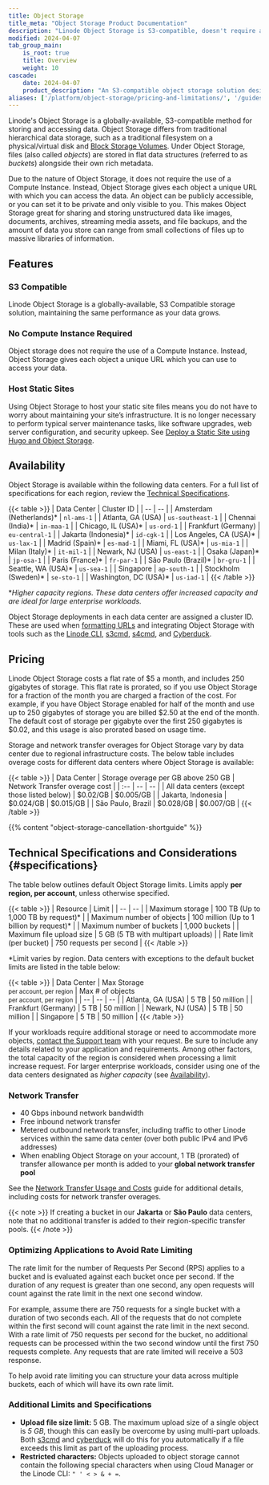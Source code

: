 ```yaml
---
title: Object Storage
title_meta: "Object Storage Product Documentation"
description: "Linode Object Storage is S3-compatible, doesn't require a Linode, and allows you to host static sites."
modified: 2024-04-07
tab_group_main:
    is_root: true
    title: Overview
    weight: 10
cascade:
    date: 2024-04-07
    product_description: "An S3-compatible object storage solution designed to store, manage, and access unstructured data in the cloud."
aliases: ['/platform/object-storage/pricing-and-limitations/', '/guides/pricing-and-limitations','/products/storage/object-storage/guides/enable/']
---
```


Linode's Object Storage is a globally-available, S3-compatible method for storing and accessing data. Object Storage differs from traditional hierarchical data storage, such as a traditional filesystem on a physical/virtual disk and [Block Storage Volumes](/docs/products/storage/block-storage/). Under Object Storage, files (also called *objects*) are stored in flat data structures (referred to as *buckets*) alongside their own rich metadata.

Due to the nature of Object Storage, it does not require the use of a Compute Instance. Instead, Object Storage gives each object a unique URL with which you can access the data. An object can be publicly accessible, or you can set it to be private and only visible to you. This makes Object Storage great for sharing and storing unstructured data like images, documents, archives, streaming media assets, and file backups, and the amount of data you store can range from small collections of files up to massive libraries of information.

## Features

### S3 Compatible

Linode Object Storage is a globally-available, S3 Compatible storage solution, maintaining the same performance as your data grows.

### No Compute Instance Required

Object storage does not require the use of a Compute Instance. Instead, Object Storage gives each object a unique URL which you can use to access your data.

### Host Static Sites

Using Object Storage to host your static site files means you do not have to worry about maintaining your site’s infrastructure. It is no longer necessary to perform typical server maintenance tasks, like software upgrades, web server configuration, and security upkeep. See [Deploy a Static Site using Hugo and Object Storage](/docs/guides/host-static-site-object-storage/).

## Availability

Object Storage is available within the following data centers. For a full list of specifications for each region, review the [Technical Specifications](#specifications).

{{< table >}}
| Data Center | Cluster ID |
| -- | -- |
| Amsterdam (Netherlands)\* | `nl-ams-1` |
| Atlanta, GA (USA) | `us-southeast-1` |
| Chennai (India)\* | `in-maa-1` |
| Chicago, IL (USA)\* | `us-ord-1` |
| Frankfurt (Germany) | `eu-central-1` |
| Jakarta (Indonesia)\* | `id-cgk-1` |
| Los Angeles, CA (USA)\* | `us-lax-1` |
| Madrid (Spain)\* | `es-mad-1` |
| Miami, FL (USA)\* | `us-mia-1` |
| Milan (Italy)\* | `it-mil-1` |
| Newark, NJ (USA) | `us-east-1` |
| Osaka (Japan)\* | `jp-osa-1` |
| Paris (France)\* | `fr-par-1` |
| São Paulo (Brazil)\* | `br-gru-1` |
| Seattle, WA (USA)\* | `us-sea-1` |
| Singapore | `ap-south-1` |
| Stockholm (Sweden)\* | `se-sto-1` |
| Washington, DC (USA)\* | `us-iad-1` |
{{< /table >}}

\**Higher capacity regions. These data centers offer increased capacity and are ideal for large enterprise workloads.*

Object Storage deployments in each data center are assigned a cluster ID. These are used when [formatting URLs](/docs/products/storage/object-storage/guides/urls/) and integrating Object Storage with tools such as the [Linode CLI](/docs/products/storage/object-storage/guides/linode-cli/), [s3cmd](/docs/products/storage/object-storage/guides/s3cmd/), [s4cmd](/docs/products/storage/object-storage/guides/s4cmd/), and [Cyberduck](/docs/products/storage/object-storage/guides/cyberduck/).

## Pricing

Linode Object Storage costs a flat rate of $5 a month, and includes 250 gigabytes of storage. This flat rate is prorated, so if you use Object Storage for a fraction of the month you are charged a fraction of the cost. For example, if you have Object Storage enabled for half of the month and use up to 250 gigabytes of storage you are billed $2.50 at the end of the month. The default cost of storage per gigabyte over the first 250 gigabytes is $0.02, and this usage is also prorated based on usage time.

Storage and network transfer overages for Object Storage vary by data center due to regional infrastructure costs. The below table includes overage costs for different data centers where Object Storage is available:

{{< table >}}
| Data Center | Storage overage per GB above 250 GB | Network Transfer overage cost |
| :-- | -- | -- |
| All data centers (except those listed below) | $0.02/GB | $0.005/GB |
| Jakarta, Indonesia | $0.024/GB | $0.015/GB |
| São Paulo, Brazil | $0.028/GB | $0.007/GB |
{{< /table >}}

{{% content "object-storage-cancellation-shortguide" %}}

## Technical Specifications and Considerations {#specifications}

The table below outlines default Object Storage limits. Limits apply **per region, per account**, unless otherwise specified.

{{< table >}}
| Resource | Limit |
| -- | -- |
| Maximum storage | 100 TB (Up to 1,000 TB by request)* |
| Maximum number of objects | 100 million (Up to 1 billion by request)* |
| Maximum number of buckets | 1,000 buckets |
| Maximum file upload size | 5 GB (5 TB with multipart uploads) |
| Rate limit (per bucket) | 750 requests per second |
{{< /table >}}

*Limit varies by region. Data centers with exceptions to the default bucket limits are listed in the table below:

{{< table >}}
| Data Center | Max Storage<br><small>per account, per region</small> | Max # of objects<br><small>per account, per region</small> |
| -- | -- | -- |
| Atlanta, GA (USA) | 5 TB | 50 million |
| Frankfurt (Germany) | 5 TB | 50 million |
| Newark, NJ (USA) | 5 TB | 50 million |
| Singapore | 5 TB | 50 million |
{{< /table >}}

If your workloads require additional storage or need to accommodate more objects, [contact the Support team](https://www.linode.com/support/) with your request. Be sure to include any details related to your application and requirements. Among other factors, the total capacity of the region is considered when processing a limit increase request. For larger enterprise workloads, consider using one of the data centers designated as *higher capacity* (see [Availability](#availability)).

### Network Transfer

- 40 Gbps inbound network bandwidth
- Free inbound network transfer
- Metered outbound network transfer, including traffic to other Linode services within the same data center (over both public IPv4 and IPv6 addresses)
- When enabling Object Storage on your account, 1 TB (prorated) of transfer allowance per month is added to your **global network transfer pool**

See the [Network Transfer Usage and Costs](/docs/products/platform/get-started/guides/network-transfer/) guide for additional details, including costs for network transfer overages.

{{< note >}}
If creating a bucket in our **Jakarta** or **São Paulo** data centers, note that no additional transfer is added to their region-specific transfer pools.
{{< /note >}}

### Optimizing Applications to Avoid Rate Limiting
The rate limit for the number of Requests Per Second (RPS) applies to a bucket and is evaluated against each bucket once per second. If the duration of any request is greater than one second, any open requests will count against the rate limit in the next one second window.

For example, assume there are 750 requests for a single bucket with a duration of two seconds each. All of the requests that do not complete within the first second will count against the rate limit in the next second. With a rate limit of 750 requests per second for the bucket, no additional requests can be processed within the two second window until the first 750 requests complete. Any requests that are rate limited will receive a 503 response.

To help avoid rate limiting you can structure your data across multiple buckets, each of which will have its own rate limit.

### Additional Limits and Specifications

- **Upload file size limit:** 5 GB. The maximum upload size of a single object is *5 GB*, though this can easily be overcome by using multi-part uploads. Both [s3cmd](/docs/products/storage/object-storage/guides/s3cmd/) and [cyberduck](/docs/products/storage/object-storage/guides/cyberduck/) will do this for you automatically if a file exceeds this limit as part of the uploading process.
- **Restricted characters:** Objects uploaded to object storage cannot contain the following special characters when using Cloud Manager or the Linode CLI: `" ' < > & + =`.
